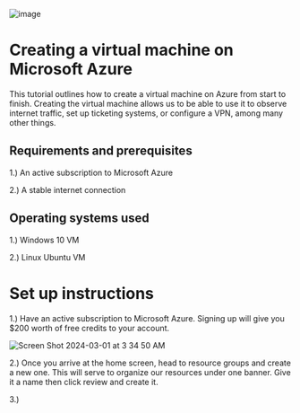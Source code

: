 ![image](https://github.com/Chillsoda/creating-a-virtual-machine/assets/161760771/a5767a6c-1b75-4aaf-ab70-e5c617b65165)



<h1> Creating a virtual machine on Microsoft Azure</h1> 

This tutorial outlines how to create a virtual machine on Azure from start to finish. Creating the virtual machine allows us to be able to use it to observe internet traffic, set up ticketing systems, or configure a VPN, among many other things. 

<h2> Requirements and prerequisites</h2> 

1.) An active subscription to Microsoft Azure 

2.) A stable internet connection 

<h2> Operating systems used </h2> 

1.) Windows 10 VM

2.) Linux Ubuntu VM  

<h1> Set up instructions</h1> 

1.) Have an active subscription to Microsoft Azure. Signing up will give you $200 worth of free credits to your account. 

![Screen Shot 2024-03-01 at 3 34 50 AM](https://github.com/Chillsoda/creating-a-virtual-machine/assets/161760771/b8d4847b-2f10-4fe7-b6b0-e57eaf5db2a2) 

2.) Once you arrive at the home screen, head to resource groups and create a new one. This will serve to organize our resources under one banner. Give it a name then click review and create it. 

3.) 





